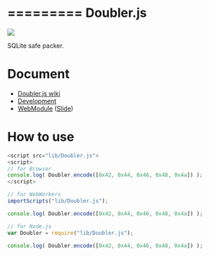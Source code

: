 =========
Doubler.js
=========

![](https://travis-ci.org/uupaa/Doubler.js.png)

SQLite safe packer.

# Document

- [Doubler.js wiki](https://github.com/uupaa/Doubler.js/wiki/Doubler)
- [Development](https://github.com/uupaa/WebModule/wiki/Development)
- [WebModule](https://github.com/uupaa/WebModule) ([Slide](http://uupaa.github.io/Slide/slide/WebModule/index.html))


# How to use

```js
<script src="lib/Doubler.js">
<script>
// for Browser
console.log( Doubler.encode([0x42, 0x44, 0x46, 0x48, 0x4a]) );
</script>
```

```js
// for WebWorkers
importScripts("lib/Doubler.js");

console.log( Doubler.encode([0x42, 0x44, 0x46, 0x48, 0x4a]) );
```

```js
// for Node.js
var Doubler = require("lib/Doubler.js");

console.log( Doubler.encode([0x42, 0x44, 0x46, 0x48, 0x4a]) );
```

